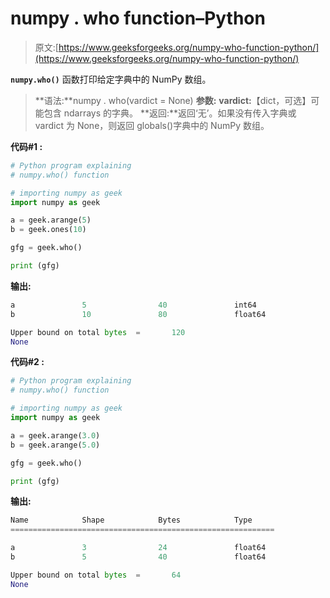 # numpy . who function–Python

> 原文:[https://www.geeksforgeeks.org/numpy-who-function-python/](https://www.geeksforgeeks.org/numpy-who-function-python/)

**`numpy.who()`** 函数打印给定字典中的 NumPy 数组。

> **语法:**numpy . who(vardict = None)
> **参数:**
> **vardict:**【dict，可选】可能包含 ndarrays 的字典。
> **返回:**返回‘无’。如果没有传入字典或 vardict 为 None，则返回 globals()字典中的 NumPy 数组。

**代码#1 :**

```py
# Python program explaining
# numpy.who() function

# importing numpy as geek 
import numpy as geek 

a = geek.arange(5)
b = geek.ones(10)

gfg = geek.who()

print (gfg)
```

**输出:**

```py
a               5                40               int64
b               10               80               float64

Upper bound on total bytes  =       120
None

```

**代码#2 :**

```py
# Python program explaining
# numpy.who() function

# importing numpy as geek 
import numpy as geek 

a = geek.arange(3.0)
b = geek.arange(5.0)

gfg = geek.who()

print (gfg)
```

**输出:**

```py
Name            Shape            Bytes            Type
===========================================================

a               3                24               float64
b               5                40               float64

Upper bound on total bytes  =       64
None

```